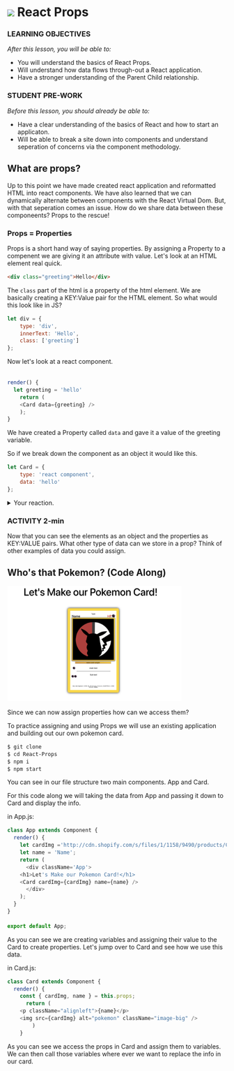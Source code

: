 # <img src="https://cloud.githubusercontent.com/assets/7833470/10899314/63829980-8188-11e5-8cdd-4ded5bcb6e36.png" height="60"> **React** Props

### LEARNING OBJECTIVES

_After this lesson, you will be able to:_

- You will understand the basics of React Props.
- Will understand how data flows through-out a React application.
- Have a stronger understanding of the Parent Child relationship.

### STUDENT PRE-WORK

_Before this lesson, you should already be able to:_

- Have a clear understanding of the basics of React and how to start an applicaton.
- Will be able to break a site down into components and understand seperation of concerns via the component methodology.

## What are props?

Up to this point we have made created react application and reformatted HTML into react components. We have also learned that we can dynamically alternate between components with the React Virtual Dom. But, with that seperation comes an issue. How do we share data between these componeents? Props to the rescue!

### Props = Properties

Props is a short hand way of saying properties. By assigning a Property to a compenent we are giving it an attribute with value. Let's look at an HTML element real quick.

```html
<div class="greeting">Hello</div>
```

The `class` part of the html is a property of the html element. We are basically creating a KEY:Value pair for the HTML element. So what would this look like in JS?

```js
let div = {
	type: 'div',
	innerText: 'Hello',
	class: ['greeting']
};
```

Now let's look at a react component.

```js

render() {
  let greeting = 'hello'
	return (
	<Card data={greeting} />
	);
}
```

We have created a Property called `data` and gave it a value of the greeting variable.

So if we break down the component as an object it would like this.

```js
let Card = {
	type: 'react component',
	data: 'hello'
};
```

<details>
  <summary>Your reaction.</summary>
  <img src="https://media.giphy.com/media/AVBo5eqFXd3SU/giphy.gif"/>
</details>

### ACTIVITY 2-min

Now that you can see the elements as an object and the properties as KEY:VALUE pairs. What other type of data can we store in a prop? Think of other examples of data you could assign.

## Who's that Pokemon? (Code Along)

<img src='assets/pokemon.png' width="400px">

Since we can now assign properties how can we access them?

To practice assigning and using Props we will use an existing application and building out our own pokemon card.

```bash
$ git clone
$ cd React-Props
$ npm i
$ npm start
```

You can see in our file structure two main components. App and Card.

For this code along we will taking the data from App and passing it down to Card and display the info.

in App.js:

```js
class App extends Component {
  render() {
    let cardImg ='http://cdn.shopify.com/s/files/1/1158/9490/products/C000001967-PAR-ZOOM_901de3fa-7c7f-488d-a993-4e17b40d2274_800x.jpg?v=1524058404';
    let name = 'Name';
    return (
      <div className='App'>
	<h1>Let's Make our Pokemon Card!</h1>
	<Card cardImg={cardImg} name={name} />
      </div>
	);
  }
}

export default App;
```

As you can see we are creating variables and assigning their value to the Card to create properties. Let's jump over to Card and see how we use this data.

in Card.js:

```js
class Card extends Component {
  render() {
    const { cardImg, name } = this.props;
      return (
	<p className="alignleft">{name}</p>
	<img src={cardImg} alt="pokemon" className="image-big" />
		)
	}
```

As you can see we access the props in Card and assign them to variables. We can then call those variables where ever we want to replace the info in our card.
